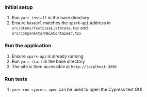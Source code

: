 
### Initial setup
1. Run `yarn install` in the base directory
1. Ensure `baseUrl` matches the `spark-api` address in `src/atoms/TestCaseListState.tsx` and `src/components/MainContainer.tsx`

### Run the application
1. Ensure `spark-api` is already running
1. Run `yarn start` in the base directory
1. The site is then accessible at `http://localhost:3000`

### Run tests
1. `yarn run cypress open` can be used to open the Cypress test GUI
